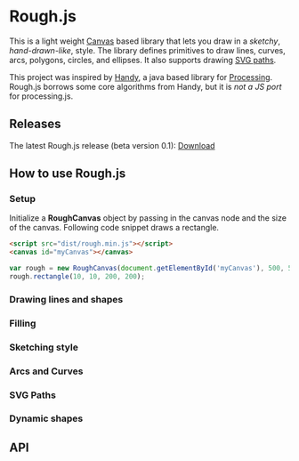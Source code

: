 # Rough.js

This is a light weight [Canvas](https://developer.mozilla.org/en-US/docs/Web/API/Canvas_API) based library that lets you draw in a _sketchy_, _hand-drawn-like_, style.
The library defines primitives to draw lines, curves, arcs, polygons, circles, and ellipses. It also supports drawing [SVG paths](https://developer.mozilla.org/en-US/docs/Web/SVG/Tutorial/Paths).

This project was inspired by [Handy](http://www.gicentre.net/handy/), a java based library for [Processing](https://processing.org/).
Rough.js borrows some core algorithms from Handy, but it is _not a JS port_ for processing.js.

## Releases

The latest Rough.js release (beta version 0.1): [Download](./rough.zip)

## How to use Rough.js
### Setup
Initialize a **RoughCanvas** object by passing in the canvas node and the size of the canvas. 
Following code snippet draws a rectangle.
```html
<script src="dist/rough.min.js"></script>
<canvas id="myCanvas"></canvas>
```
```javascript
var rough = new RoughCanvas(document.getElementById('myCanvas'), 500, 500);
rough.rectangle(10, 10, 200, 200);
```

### Drawing lines and shapes

### Filling

### Sketching style

### Arcs and Curves

### SVG Paths

### Dynamic shapes

## API

